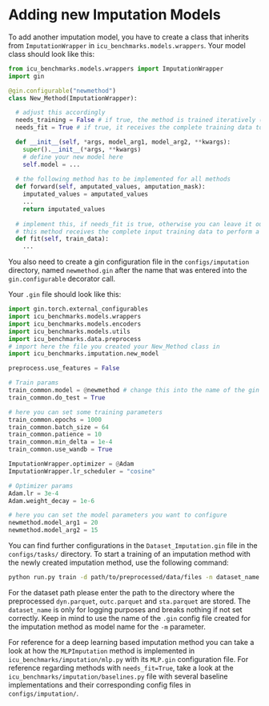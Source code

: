 
# Adding new Imputation Models

To add another imputation model, you have to create a class that inherits from `ImputationWrapper` in `icu_benchmarks.models.wrappers`. Your model class should look like this:

```python
from icu_benchmarks.models.wrappers import ImputationWrapper
import gin

@gin.configurable("newmethod")
class New_Method(ImputationWrapper):

  # adjust this accordingly
  needs_training = False # if true, the method is trained iteratively (like a deep learning model)
  needs_fit = True # if true, it receives the complete training data to perform a fit on

  def __init__(self, *args, model_arg1, model_arg2, **kwargs):
    super().__init__(*args, **kwargs)
    # define your new model here
    self.model = ...
  
  # the following method has to be implemented for all methods
  def forward(self, amputated_values, amputation_mask):
    imputated_values = amputated_values
    ...
    return imputated_values
  
  # implement this, if needs_fit is true, otherwise you can leave it out.
  # this method receives the complete input training data to perform a fit on.
  def fit(self, train_data):
    ...
```

You also need to create a gin configuration file in the `configs/imputation` directory, 
named `newmethod.gin` after the name that was entered into the `gin.configurable` decorator call.

Your `.gin` file should look like this:
```python
import gin.torch.external_configurables
import icu_benchmarks.models.wrappers
import icu_benchmarks.models.encoders
import icu_benchmarks.models.utils
import icu_benchmarks.data.preprocess
# import here the file you created your New_Method class in
import icu_benchmarks.imputation.new_model

preprocess.use_features = False

# Train params
train_common.model = @newmethod # change this into the name of the gin configuration file
train_common.do_test = True

# here you can set some training parameters
train_common.epochs = 1000
train_common.batch_size = 64
train_common.patience = 10
train_common.min_delta = 1e-4
train_common.use_wandb = True

ImputationWrapper.optimizer = @Adam
ImputationWrapper.lr_scheduler = "cosine"

# Optimizer params
Adam.lr = 3e-4
Adam.weight_decay = 1e-6

# here you can set the model parameters you want to configure
newmethod.model_arg1 = 20
newmethod.model_arg2 = 15
```

You can find further configurations in the `Dataset_Imputation.gin` file in the `configs/tasks/` directory.
To start a training of an imputation method with the newly created imputation method, use the following command:

```bash
python run.py train -d path/to/preprocessed/data/files -n dataset_name -t Dataset_Imputation -m newmethod
```

For the dataset path please enter the path to the directory where the preprocessed `dyn.parquet`, `outc.parquet` and `sta.parquet` are stored. The `dataset_name` is only for logging purposes and breaks nothing if not set correctly. Keep in mind to use the name of the `.gin` config file created for the imputation method as model name for the `-m` parameter.

For reference for a deep learning based imputation method you can take a look at how the `MLPImputation` method is implemented in `icu_benchmarks/imputation/mlp.py` with its `MLP.gin` configuration file. For reference regarding methods with `needs_fit=True`, take a look at the `icu_benchmarks/imputation/baselines.py` file with several baseline implementations and their corresponding config files in `configs/imputation/`.
